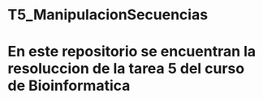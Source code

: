 # T5_ManipulacionSecuencias



# En este repositorio se encuentran la resoluccion de la tarea 5 del curso de Bioinformatica
